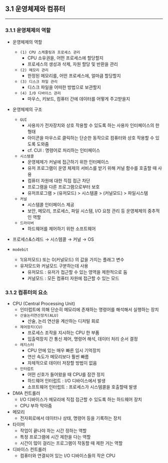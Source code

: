 ## 3.1 운영체제와 컴퓨터

---

### 3.1.1 운영체제의 역할

- 운영체제의 역할
    - `(1) CPU 스케줄링과 프로세스 관리`
        - CPU 소유권을, 어떤 프로세스에 할당할지
        - 프로세스의 생성과 삭제, 자원 할당 및 반환을 관리
    - `(2) 메모리 관리`
        - 한정된 메모리를, 어떤 프로세스에, 얼마큼 할당할지
    - `(3) 디스크 파일 관리`
        - 디스크 파일을 어떠한 방법으로 보관할지
    - `(4) I/O 디바이스 관리`
        - 마우스, 키보드, 컴퓨터 간에 데이터를 어떻게 주고받을지
- 운영체제의 구조
    - `GUI`
        - 사용자가 전자장치와 상호 작용할 수 있도록 하는 사용자 인터페이스의 한 형태
        - 아이콘을 마우스로 클릭하는 단순한 동작으로 컴퓨터와 상호 작용할 수 있도록 도와줌
        - cf. CUI : 명령어로 처리하는 인터페이스
    - `시스템콜`
        - 운영체제가 커널에 접근하기 위한 인터페이스
        - 유저 프로그램이 운영 체제의 서비스를 받기 위해 커널 함수를 호출할 때 사용
        - 컴퓨터 자원에 대한 직접 접근 차단
        - 프로그램을 다른 프로그램으로부터 보호
        - 유저프로그램 > (유저모드) > 시스템콜 > (커널모드) > 파일시스템
    - `커널`
        - 시스템콜 인터페이스 제공
        - 보안, 메모리, 프로세스, 파일 시스템, I/O 요청 관리 등 운영체제의 중추적인 역할
    - `드라이버`
        - 하드웨어를 제어하기 위한 소프트웨어

- 프로세스&스레드 → 시스템콜 → 커널 → OS

- `modebit`
    - 1(유저모드) 또는 0(커널모드) 의 값을 가지는 플래그 변수
    - 유저모드와 커널모드 구분하는데 사용
        - 유저모드 : 유저가 접근할 수 있는 영역을 제한적으로 둠
        - 커널모드 : 모든 컴퓨터 자원에 접근할 수 있는 모드

### 3.1.2 컴퓨터의 요소

- CPU (Central Processing Unit)
    - 인터럽트에 의해 단순히 메모리에 존재하는 명령어를 해석해서 실행하는 장치
    - `산술논리연산장치(ALU)`
        - 산술, 논리 연산을 계산하는 디저털 회로
    - `제어장치(CU)`
        - 프로세스 조작을 지시하는 CPU 한 부품
        - 입출력장치 간 통신 제어, 명령어 해석, 데이터 처리 순서 결정
    - `레지스터`
        - CPU 안에 있는 매우 빠른 임시 기억장치
        - 연산 속도가 메모리보다 훨씬 빠름
        - 자체적으로 데이터 저장할 방법이 없음
    - `인터럽트`
        - 어떤 신호가 들어왔을 때 CPU를 잠깐 정지
        - 하드웨어 인터럽트 : I/O 디바이스에서 발생
        - 소프트웨어 인터럽트 : 프로세스가 시스템콜을 호출할때 발생
- DMA 컨트롤러
    - I/O 디바이스가 메모리에 직접 접근할 수 있도록 하는 하드웨어 장치
    - CPU 부하 막아줌
- 메모리
    - 전자회로에서 데이터나 상태, 명령어 등을 기록하는 장치
- 타이머
    - 작업이 끝나야 하는 시간 정하는 역할
    - 특정 프로그램에 시간 제한을 다는 역할
    - 시간이 많이 걸리는 프로그램이 작동할 때 제한 거는 역할
- 디바이스 컨트롤러
    - 컴퓨터와 연결되어 있는 I/O 디바이스들의 작은 CPU
